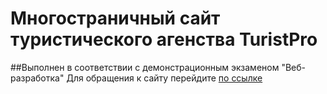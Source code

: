 # Многостраничный сайт туристического агенства TuristPro
##Выполнен в соответствии с демонстрационным экзаменом "Веб-разработка"
Для обращения к сайту перейдите [по ссылке](https://qooza.github.io/TuristPro/)
